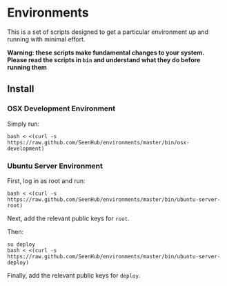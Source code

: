 # Environments

This is a set of scripts designed to get a particular environment up and
running with minimal effort.

__Warning: these scripts make fundamental changes to your system.  Please read
the scripts in `bin` and understand what they do before running them__

## Install

### OSX Development Environment

Simply run:

    bash < <(curl -s https://raw.github.com/SeenHub/environments/master/bin/osx-development)

### Ubuntu Server Environment

First, log in as root and run:

    bash < <(curl -s https://raw.github.com/SeenHub/environments/master/bin/ubuntu-server-root)

Next, add the relevant public keys for `root`.

Then:

    su deploy
    bash < <(curl -s https://raw.github.com/SeenHub/environments/master/bin/ubuntu-server-deploy)

Finally, add the relevant public keys for `deploy`.
